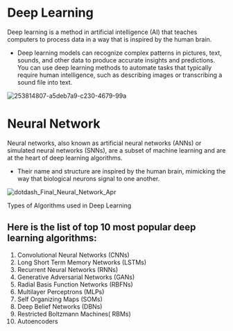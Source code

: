 # Deep Learning
Deep learning is a method in artificial intelligence (AI) that teaches computers to process data in a way that is inspired by the human brain. 
 - Deep learning models can recognize complex patterns in pictures, text, sounds, and other data to produce accurate insights and predictions. You can use deep learning methods to automate tasks that typically require human intelligence, such as describing images or transcribing a sound file into text.


![253814807-a5deb7a9-c230-4679-99a](https://github.com/ThisIs-Developer/Python/assets/109382325/ce030e7f-25d2-46ac-882a-4e48c121c1e7)
# Neural Network
Neural networks, also known as artificial neural networks (ANNs) or simulated neural networks (SNNs), are a subset of machine learning and are at the heart of deep learning algorithms. 
 - Their name and structure are inspired by the human brain, mimicking the way that biological neurons signal to one another.

![dotdash_Final_Neural_Network_Apr](https://github.com/ThisIs-Developer/Python/assets/109382325/ed3681b4-7df5-4ee2-8ba7-511e1574c4a2)

Types of Algorithms used in Deep Learning
## Here is the list of top 10 most popular deep learning algorithms:
1. Convolutional Neural Networks (CNNs)
2. Long Short Term Memory Networks (LSTMs)
3. Recurrent Neural Networks (RNNs)
4. Generative Adversarial Networks (GANs)
5. Radial Basis Function Networks (RBFNs)
6. Multilayer Perceptrons (MLPs)
7. Self Organizing Maps (SOMs)
8. Deep Belief Networks (DBNs)
9. Restricted Boltzmann Machines( RBMs)
10. Autoencoders
